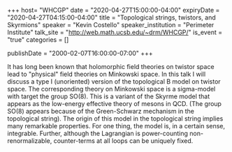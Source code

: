 +++
  host= "WHCGP"
  date = "2020-04-27T15:00:00-04:00"
  expiryDate = "2020-04-27T04:15:00-04:00"
  title = "Topological strings, twistors, and Skyrmions"
  speaker = "Kevin Costello"
  speaker_institution = "Perimeter Institute"
  talk_site = "http://web.math.ucsb.edu/~drm/WHCGP/"
  is_event = "true"
  categories = []

  publishDate = "2000-02-07T16:00:00-07:00"
+++

It has long been known that holomorphic field theories on twistor space lead to "physical" field theories on Minkowski space. In this talk I will discuss a type I (unoriented) version of the topological B model on twistor space. The corresponding theory on Minkowski space is a sigma-model with target the group SO(8). This is a variant of the Skyrme model that appears as the low-energy effective theory of mesons in QCD. (The group SO(8) appears because of the Green-Schwarz mechanism in the topological string). The origin of this model in the topological string implies many remarkable properties. For one thing, the model is, in a certain sense, integrable. Further, although the Lagrangian is power-counting non-renormalizable, counter-terms at all loops can be uniquely fixed.